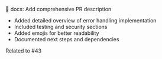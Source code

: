 📝 docs: Add comprehensive PR description

- Added detailed overview of error handling implementation
- Included testing and security sections
- Added emojis for better readability
- Documented next steps and dependencies

Related to #43 